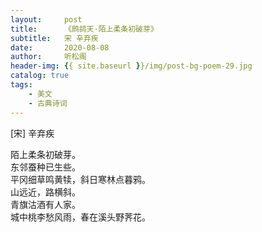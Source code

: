 ```yaml
---
layout:     post
title:      《鹧鸪天·陌上柔条初破芽》
subtitle:   宋 辛弃疾
date:       2020-08-08
author:     听松阁
header-img: {{ site.baseurl }}/img/post-bg-poem-29.jpg
catalog: true
tags:
    - 美文
    - 古典诗词
---
```


[宋] 辛弃疾<br>

陌上柔条初破芽。<br>
东邻蚕种已生些。<br>
平冈细草鸣黄犊，斜日寒林点暮鸦。<br>
山远近，路横斜。<br>
青旗沽酒有人家。<br>
城中桃李愁风雨，春在溪头野荠花。<br>
